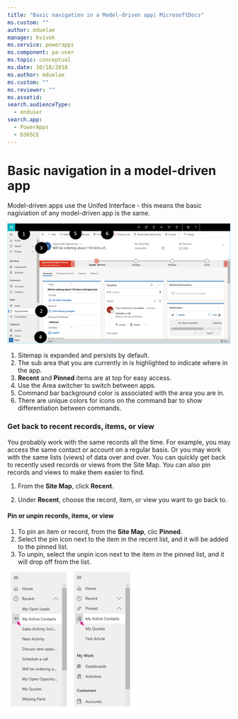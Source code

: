 ```yaml
---
title: "Basic navigation in a Model-driven app| MicrosoftDocs"
ms.custom: ""
author: mduelae
manager: kvivek
ms.service: powerapps
ms.component: pa-user
ms.topic: conceptual
ms.date: 10/18/2018
ms.author: mduelae
ms.custom: ""
ms.reviewer: ""
ms.assetid: 
search.audienceType: 
  - enduser
search.app: 
  - PowerApps
  - D365CE
---
```

#  Basic navigation in a model-driven app

Model-driven apps use the Unifed Interface - this means the basic nagiviation of any model-driven app is the same. 

![Modeldriven app nav](media/nav.png "Modeldriven app nav")

1. Sitemap is expanded and persists by default.
2. The sub area that you are currently in is highlighted to indicate where in the app.
3. **Recent** and **Pinned** items are at top for easy access. 
4. Use the Area switcher to switch between apps.
5. Command bar background color is associated with the area you are in.
6. There are unique colors for icons on the command bar to show differentiation between commands.
  
### Get back to recent records, items, or view

You probably work with the same records all the time. For example, you may access the same contact or account on a regular basis. Or you may work with the same lists (views) of data over and over. You can quickly get back to recently used records or views from the Site Map. You can also pin records and views to make them easier to find. 
  
1. From the **Site Map**, click **Recent**.
  
2. Under **Recent**, choose the record, item, or view you want to go back to. 

#### Pin or unpin records, items, or view

1. To pin an item or record, from the **Site Map**, clic **Pinned**.
2. Select the pin icon next to the item in the recent list, and it will be added to the pinned list.
3. To unpin, select the unpin icon next to the item in the pinned list, and it will drop off from the list.


![Pinned records](media/pinnedrecords.png "Pinned records")

